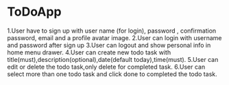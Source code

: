 # ToDoApp

1.User have to sign up with user name (for login), password , confirmation password, email and a profile avatar image.
2.User can login with username and password after sign up
3.User can logout and show personal info in home menu drawer.
4.User can create new todo task with title(must),description(optional),date(default today),time(must).
5.User can edit or delete the todo task,only delete for completed task.
6.User can select more than one todo task and click done to completed the todo task.

